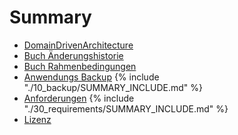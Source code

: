 # Summary
* [DomainDrivenArchitecture](README.md)
* [Buch Änderungshistorie](change_history.md)
* [Buch Rahmenbedingungen](01_scope/README.md)
* [Anwendungs Backup](10_backup/README.md)
{% include "./10_backup/SUMMARY_INCLUDE.md" %}
* [Anforderungen](30_requirements/README.md)
{% include "./30_requirements/SUMMARY_INCLUDE.md" %}
* [Lizenz](LICENSE.md)
